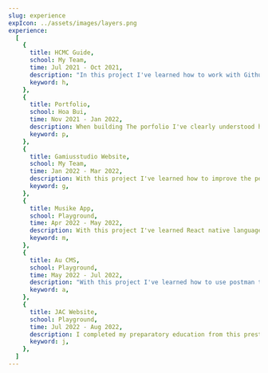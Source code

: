 ```yaml
---
slug: experience
expIcon: ../assets/images/layers.png
experience:
  [
    {
      title: HCMC Guide,
      school: My Team,
      time: Jul 2021 - Oct 2021,
      description: "In this project I've learned how to work with Github, made the website reponsive, and have a deep understanding what javascript and jquery does for interact with the UI such as ( Modal, dropdown, lightbox, carousel,... )",
      keyword: h,
    },
    {
      title: Portfolio,
      school: Hoa Bui,
      time: Nov 2021 - Jan 2022,
      description: When building The porfolio I've clearly understood how the website build and work. Beside that helping from the  mentor ( senior front-end developer ) I've also understand more about the Reactjs ( How to build a webiste with CSR ) and Nextjs ( How to build a website with SSR ). With React hook It's help me to easy to handle state and the life cycle of the react. Also It's help me to manully custom the component.,
      keyword: p,
    },
    {
      title: Gamiusstudio Website,
      school: My Team,
      time: Jan 2022 - Mar 2022,
      description: With this project I've learned how to improve the performance and apply an animation for make the website look better. Also I've learned how to test the website with multiple case from mobile to desktop. And Learned how to custom the library and handle form validation which helps the website more perfect,
      keyword: g,
    },
    {
      title: Musike App,
      school: Playground,
      time: Apr 2022 - May 2022,
      description: With this project I've learned React native language and use librarys of React native for supporting.Also i've learned how to use supporting tools for mobile develop like Android studio,
      keyword: m,
    },
    {
      title: Au CMS,
      school: Playground,
      time: May 2022 - Jul 2022,
      description: "With this project I've learned how to use postman tools, check request and APIs on browser, handling APIs, optimizing code.",
      keyword: a,
    },
    {
      title: JAC Website,
      school: Playground,
      time: Jul 2022 - Aug 2022,
      description: I completed my preparatory education from this prestigious institution. I successful completed all the credits without any fallout and got A grade overall.,
      keyword: j,
    },
  ]
---
```

